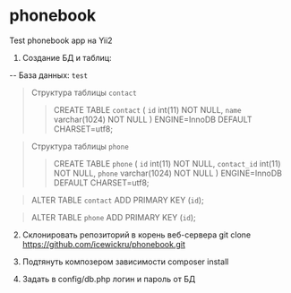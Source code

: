 # phonebook
Test phonebook app на Yii2

1. Создание БД и таблиц:

-- База данных: `test`
>Структура таблицы `contact`
>>CREATE TABLE `contact` (
  `id` int(11) NOT NULL,
  `name` varchar(1024) NOT NULL
) ENGINE=InnoDB DEFAULT CHARSET=utf8;

> Структура таблицы `phone`
>>CREATE TABLE `phone` (
  `id` int(11) NOT NULL,
  `contact_id` int(11) NOT NULL,
  `phone` varchar(1024) NOT NULL
) ENGINE=InnoDB DEFAULT CHARSET=utf8;

>ALTER TABLE `contact`
  ADD PRIMARY KEY (`id`);

>ALTER TABLE `phone`
  ADD PRIMARY KEY (`id`);
  
2. Склонировать репозиторий в корень веб-сервера
git clone https://github.com/icewickru/phonebook.git

3. Подтянуть композером зависимости
composer install

4. Задать в config/db.php логин и пароль от БД